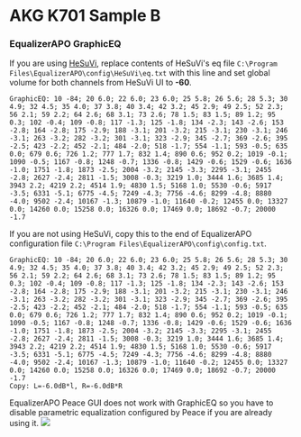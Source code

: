 # AKG K701 Sample B
### EqualizerAPO GraphicEQ
If you are using [HeSuVi](https://sourceforge.net/projects/hesuvi/), replace contents of HeSuVi's eq file `C:\Program Files\EqualizerAPO\config\HeSuVi\eq.txt` with this line and set global volume for both channels from HeSuVi UI to **-60**.
```
GraphicEQ: 10 -84; 20 6.0; 22 6.0; 23 6.0; 25 5.8; 26 5.6; 28 5.3; 30 4.9; 32 4.5; 35 4.0; 37 3.8; 40 3.4; 42 3.2; 45 2.9; 49 2.5; 52 2.3; 56 2.1; 59 2.2; 64 2.6; 68 3.1; 73 2.6; 78 1.5; 83 1.5; 89 1.2; 95 0.3; 102 -0.4; 109 -0.8; 117 -1.3; 125 -1.8; 134 -2.3; 143 -2.6; 153 -2.8; 164 -2.8; 175 -2.9; 188 -3.1; 201 -3.2; 215 -3.1; 230 -3.1; 246 -3.1; 263 -3.2; 282 -3.2; 301 -3.1; 323 -2.9; 345 -2.7; 369 -2.6; 395 -2.5; 423 -2.2; 452 -2.1; 484 -2.0; 518 -1.7; 554 -1.1; 593 -0.5; 635 0.0; 679 0.6; 726 1.2; 777 1.7; 832 1.4; 890 0.6; 952 0.2; 1019 -0.1; 1090 -0.5; 1167 -0.8; 1248 -0.7; 1336 -0.8; 1429 -0.6; 1529 -0.6; 1636 -1.0; 1751 -1.8; 1873 -2.5; 2004 -3.2; 2145 -3.3; 2295 -3.1; 2455 -2.8; 2627 -2.4; 2811 -1.5; 3008 -0.3; 3219 1.0; 3444 1.6; 3685 1.4; 3943 2.2; 4219 2.2; 4514 1.9; 4830 1.5; 5168 1.0; 5530 -0.6; 5917 -3.5; 6331 -5.1; 6775 -4.5; 7249 -4.3; 7756 -4.6; 8299 -4.8; 8880 -4.0; 9502 -2.4; 10167 -1.3; 10879 -1.0; 11640 -0.2; 12455 0.0; 13327 0.0; 14260 0.0; 15258 0.0; 16326 0.0; 17469 0.0; 18692 -0.7; 20000 -1.7
```
If you are not using HeSuVi, copy this to the end of EqualizerAPO configuration file `C:\Program Files\EqualizerAPO\config\config.txt`.
```
GraphicEQ: 10 -84; 20 6.0; 22 6.0; 23 6.0; 25 5.8; 26 5.6; 28 5.3; 30 4.9; 32 4.5; 35 4.0; 37 3.8; 40 3.4; 42 3.2; 45 2.9; 49 2.5; 52 2.3; 56 2.1; 59 2.2; 64 2.6; 68 3.1; 73 2.6; 78 1.5; 83 1.5; 89 1.2; 95 0.3; 102 -0.4; 109 -0.8; 117 -1.3; 125 -1.8; 134 -2.3; 143 -2.6; 153 -2.8; 164 -2.8; 175 -2.9; 188 -3.1; 201 -3.2; 215 -3.1; 230 -3.1; 246 -3.1; 263 -3.2; 282 -3.2; 301 -3.1; 323 -2.9; 345 -2.7; 369 -2.6; 395 -2.5; 423 -2.2; 452 -2.1; 484 -2.0; 518 -1.7; 554 -1.1; 593 -0.5; 635 0.0; 679 0.6; 726 1.2; 777 1.7; 832 1.4; 890 0.6; 952 0.2; 1019 -0.1; 1090 -0.5; 1167 -0.8; 1248 -0.7; 1336 -0.8; 1429 -0.6; 1529 -0.6; 1636 -1.0; 1751 -1.8; 1873 -2.5; 2004 -3.2; 2145 -3.3; 2295 -3.1; 2455 -2.8; 2627 -2.4; 2811 -1.5; 3008 -0.3; 3219 1.0; 3444 1.6; 3685 1.4; 3943 2.2; 4219 2.2; 4514 1.9; 4830 1.5; 5168 1.0; 5530 -0.6; 5917 -3.5; 6331 -5.1; 6775 -4.5; 7249 -4.3; 7756 -4.6; 8299 -4.8; 8880 -4.0; 9502 -2.4; 10167 -1.3; 10879 -1.0; 11640 -0.2; 12455 0.0; 13327 0.0; 14260 0.0; 15258 0.0; 16326 0.0; 17469 0.0; 18692 -0.7; 20000 -1.7
Copy: L=-6.0dB*l, R=-6.0dB*R
```
EqualizerAPO Peace GUI does not work with GraphicEQ so you have to disable parametric equalization configured by Peace if you are already using it.
![](https://raw.githubusercontent.com/jaakkopasanen/AutoEq/master/results/Innerfidelity%202017/innerfidelity/onear/AKG%20K701%20Sample%20B/AKG%20K701%20Sample%20B.png)
